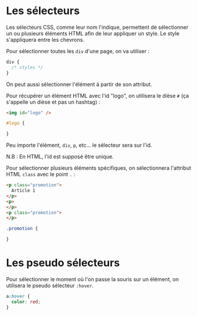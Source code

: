 # Les sélecteurs

Les sélecteurs CSS, comme leur nom l'indique, permettent de sélectionner un ou plusieurs éléments HTML afin de leur appliquer un style.
Le style s'appliquera entre les chevrons.


Pour sélectionner toutes les `div` d'une page, on va utiliser :

```css
div {
  /* styles */
}
```

On peut aussi sélectionner l'élément à partir de son attribut.

Pour récupérer un élément HTML avec l'id "logo", on utilisera le dièse `#` (ça s'appelle un dièse et pas un hashtag) :

```html
<img id="logo" />
```

```css
#logo {

}
```

Peu importe l'élément, `div`, `p`, etc... le sélecteur sera sur l'id.

N.B : En HTML, l'id est supposé être unique.

Pour sélectionner plusieurs éléments spécifiques, on sélectionnera l'attribut HTML `class` avec le point `.` :

```html
<p class="promotion">
  Article 1
</p>
<p>
</p>
<p class="promotion">
</p>
```

```css
.promotion {

}
```

# Les pseudo sélecteurs

Pour sélectionner le moment où l'on passe la souris sur un élément, on utilisera le pseudo sélecteur `:hover`.

```css
a:hover {
  color: red;
}
```